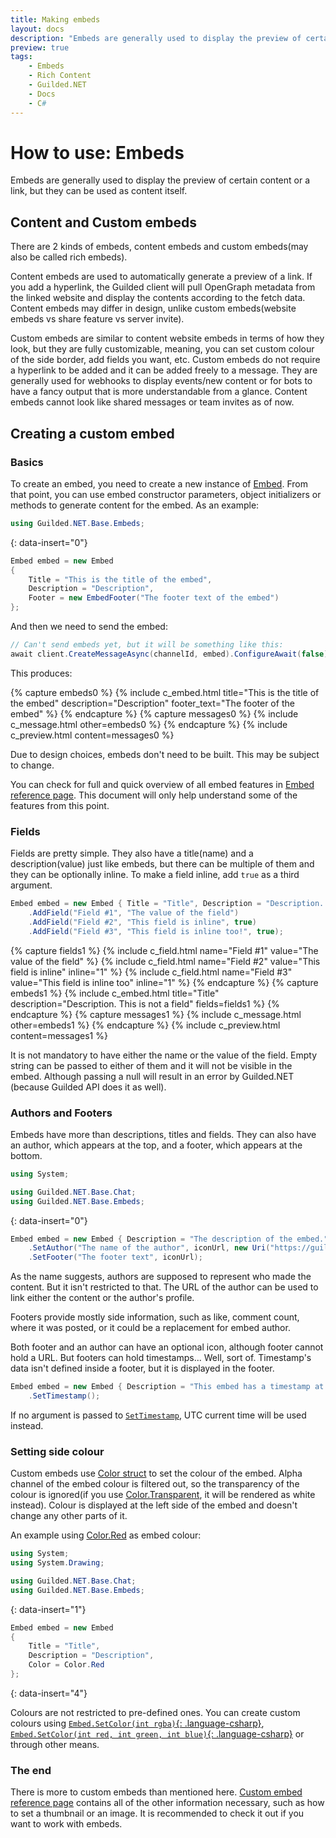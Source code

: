 ```yaml
---
title: Making embeds
layout: docs
description: "Embeds are generally used to display the preview of certain content or a link, but they can be used as content itself."
preview: true
tags:
    - Embeds
    - Rich Content
    - Guilded.NET
    - Docs
    - C#
---
```


# How to use: Embeds

Embeds are generally used to display the preview of certain content or a link, but they can be used as content itself.

## Content and Custom embeds

There are 2 kinds of embeds, content embeds and custom embeds(may also be called rich embeds).

Content embeds are used to automatically generate a preview of a link. If you add a hyperlink, the Guilded client will pull OpenGraph metadata from the linked website and display the contents according to the fetch data. Content embeds may differ in design, unlike custom embeds(website embeds vs share feature vs server invite).

Custom embeds are similar to content website embeds in terms of how they look, but they are fully customizable, meaning, you can set custom colour of the side border, add fields you want, etc. Custom embeds do not require a hyperlink to be added and it can be added freely to a message. They are generally used for webhooks to display events/new content or for bots to have a fancy output that is more understandable from a glance. Content embeds cannot look like shared messages or team invites as of now.

## Creating a custom embed

### Basics

To create an embed, you need to create a new instance of [Embed](/references/Embed). From that point, you can use embed constructor parameters, object initializers or methods to generate content for the embed. As an example:

```csharp
using Guilded.NET.Base.Embeds;
```
{: data-insert="0"}

```csharp
Embed embed = new Embed
{
    Title = "This is the title of the embed",
    Description = "Description",
    Footer = new EmbedFooter("The footer text of the embed")
};
```

And then we need to send the embed:

```csharp
// Can't send embeds yet, but it will be something like this:
await client.CreateMessageAsync(channelId, embed).ConfigureAwait(false);
```

This produces:

{% capture embeds0 %}
    {% include c_embed.html title="This is the title of the embed" description="Description" footer_text="The footer of the embed" %}
{% endcapture %}
{% capture messages0 %}
    {% include c_message.html other=embeds0 %}
{% endcapture %}
{% include c_preview.html content=messages0 %}

Due to design choices, embeds don't need to be built. This may be subject to change.

You can check for full and quick overview of all embed features in [Embed reference page](/references/Embed). This document will only help understand some of the features from this point.

### Fields

Fields are pretty simple. They also have a title(name) and a description(value) just like embeds, but there can be multiple of them and they can be optionally inline. To make a field inline, add `true` as a third argument.

```csharp
Embed embed = new Embed { Title = "Title", Description = "Description. This is not a field." }
    .AddField("Field #1", "The value of the field")
    .AddField("Field #2", "This field is inline", true)
    .AddField("Field #3", "This field is inline too!", true);
```

{% capture fields1 %}
    {% include c_field.html name="Field #1" value="The value of the field" %}
    {% include c_field.html name="Field #2" value="This field is inline" inline="1" %}
    {% include c_field.html name="Field #3" value="This field is inline too" inline="1" %}
{% endcapture %}
{% capture embeds1 %}
    {% include c_embed.html title="Title" description="Description. This is not a field" fields=fields1 %}
{% endcapture %}
{% capture messages1 %}
    {% include c_message.html other=embeds1 %}
{% endcapture %}
{% include c_preview.html content=messages1 %}

It is not mandatory to have either the name or the value of the field. Empty string can be passed to either of them and it will not be visible in the embed. Although passing a null will result in an error by Guilded.NET (because Guilded API does it as well).

### Authors and Footers

Embeds have more than descriptions, titles and fields. They can also have an author, which appears at the top, and a footer, which appears at the bottom.

```csharp
using System;

using Guilded.NET.Base.Chat;
using Guilded.NET.Base.Embeds;
```
{: data-insert="0"}

```csharp
Embed embed = new Embed { Description = "The description of the embed." }
    .SetAuthor("The name of the author", iconUrl, new Uri("https://guilded.gg/"))
    .SetFooter("The footer text", iconUrl);
```

As the name suggests, authors are supposed to represent who made the content. But it isn't restricted to that. The URL of the author can be used to link either the content or the author's profile.

Footers provide mostly side information, such as like, comment count, where it was posted, or it could be a replacement for embed author.

Both footer and an author can have an optional icon, although footer cannot hold a URL. But footers can hold timestamps... Well, sort of. Timestamp's data isn't defined inside a footer, but it is displayed in the footer.

```csharp
Embed embed = new Embed { Description = "This embed has a timestamp at the bottom" }
    .SetTimestamp();
```

If no argument is passed to [`SetTimestamp`](/references/Embed_SetTimestamp(DateTime)), UTC current time will be used instead.

### Setting side colour

Custom embeds use [Color struct](https://docs.microsoft.com/en-us/dotnet/api/system.drawing.color) to set the colour of the embed. Alpha channel of the embed colour is filtered out, so the transparency of the colour is ignored(if you use [Color.Transparent](https://docs.microsoft.com/en-us/dotnet/api/system.drawing.color.transparent), it will be rendered as white instead). Colour is displayed at the left side of the embed and doesn't change any other parts of it.

An example using [Color.Red](https://docs.microsoft.com/en-us/dotnet/api/system.drawing.color.red) as embed colour:

```csharp
using System;
using System.Drawing;

using Guilded.NET.Base.Chat;
using Guilded.NET.Base.Embeds;
```
{: data-insert="1"}

```csharp
Embed embed = new Embed
{
    Title = "Title",
    Description = "Description",
    Color = Color.Red
};
```
{: data-insert="4"}

Colours are not restricted to pre-defined ones. You can create custom colours using [`Embed.SetColor(int rgba)`{: .language-csharp}](/references/Embed_SetColor(int)), [`Embed.SetColor(int red, int green, int blue)`{: .language-csharp}](/references/Embed_SetColor(int_int_int)) or through other means.

### The end

There is more to custom embeds than mentioned here. [Custom embed reference page](/references/Embed) contains all of the other information necessary, such as how to set a thumbnail or an image. It is recommended to check it out if you want to work with embeds.